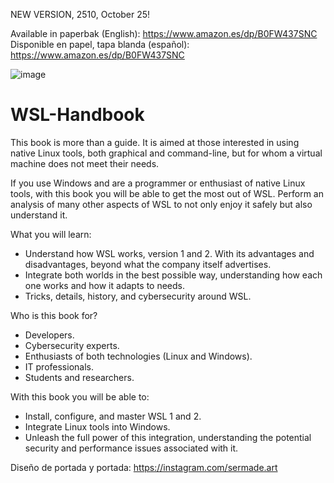 NEW VERSION, 2510, October 25!

Available in paperbak (English): https://www.amazon.es/dp/B0FW437SNC<br>
Disponible en papel, tapa blanda (español): https://www.amazon.es/dp/B0FW437SNC<br>

![image](https://github.com/ssantosv/WSL-Handbook/assets/16861474/760913f6-1f3b-4478-a367-3a1f024405d3)

# WSL-Handbook
This book is more than a guide. It is aimed at those interested in using native Linux tools, both graphical and command-line, but for whom a virtual machine does not meet their needs.

If you use Windows and are a programmer or enthusiast of native Linux tools, with this book you will be able to get the most out of WSL. Perform an analysis of many other aspects of WSL to not only enjoy it safely but also understand it.

What you will learn:
* Understand how WSL works, version 1 and 2. With its advantages and disadvantages, beyond what the company itself advertises.
* Integrate both worlds in the best possible way, understanding how each one works and how it adapts to needs.
* Tricks, details, history, and cybersecurity around WSL.

Who is this book for?
* Developers.
* Cybersecurity experts.
* Enthusiasts of both technologies (Linux and Windows).
* IT professionals.
* Students and researchers.

With this book you will be able to:
* Install, configure, and master WSL 1 and 2.
* Integrate Linux tools into Windows.
* Unleash the full power of this integration, understanding the potential security and performance issues associated with it.

Diseño de portada y portada: https://instagram.com/sermade.art





